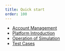 ```yaml
---
title: Quick start
order: 100
---
```


* [Account Management](User1.md)
* [Platform Introduction](User2.md)
* [Operation of Simulation](User3.md)
* [Test Cases](User4.md)